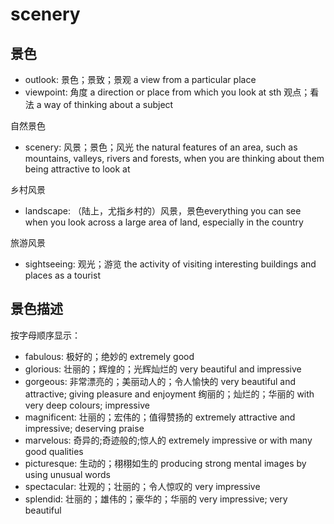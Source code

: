 # scenery

## 景色

- outlook: 景色；景致；景观 a view from a particular place
- viewpoint: 角度 a direction or place from which you look at sth 观点；看法 a way of thinking about a subject

自然景色

- scenery: 风景；景色；风光 the natural features of an area, such as mountains, valleys, rivers and forests, when you are thinking about them being attractive to look at

乡村风景

- landscape: （陆上，尤指乡村的）风景，景色everything you can see when you look across a large area of land, especially in the country

旅游风景

- sightseeing: 观光；游览 the activity of visiting interesting buildings and places as a tourist

## 景色描述

按字母顺序显示：

- fabulous: 极好的；绝妙的 extremely good
- glorious: 壮丽的；辉煌的；光辉灿烂的 very beautiful and impressive
- gorgeous: 非常漂亮的；美丽动人的；令人愉快的 very beautiful and attractive; giving pleasure and enjoyment 绚丽的；灿烂的；华丽的 with very deep colours; impressive
- magnificent: 壮丽的；宏伟的；值得赞扬的 extremely attractive and impressive; deserving praise
- marvelous: 奇异的;奇迹般的;惊人的 extremely impressive or with many good qualities
- picturesque: 生动的；栩栩如生的 producing strong mental images by using unusual words
- spectacular: 壮观的；壮丽的；令人惊叹的 very impressive
- splendid: 壮丽的；雄伟的；豪华的；华丽的 very impressive; very beautiful

